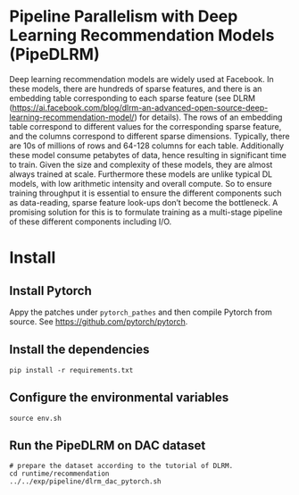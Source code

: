 # Pipeline Parallelism with Deep Learning Recommendation Models (PipeDLRM)
Deep learning recommendation models are widely used at Facebook. In these models, there are hundreds of sparse features, and there is an embedding table corresponding to each sparse feature (see DLRM (https://ai.facebook.com/blog/dlrm-an-advanced-open-source-deep-learning-recommendation-model/) for details). The rows of an embedding table correspond to different values for the corresponding sparse feature, and the columns correspond to different sparse dimensions. Typically, there are 10s of millions of rows and 64-128 columns for each table. Additionally these model consume petabytes of data, hence resulting in significant time to train. Given the size and complexity of these models, they are almost always trained at scale. Furthermore these models are unlike typical DL models, with low arithmetic intensity and overall compute. So to ensure training throughput it is essential to ensure the different components such as data-reading, sparse feature look-ups don’t become the bottleneck. A promising solution for this is to formulate training as a multi-stage pipeline of these different components including I/O.

# Install

## Install Pytorch

Appy the patches under `pytorch_pathes` and then compile Pytorch from source.
See https://github.com/pytorch/pytorch.

## Install the dependencies
    pip install -r requirements.txt

## Configure the environmental variables
    source env.sh

## Run the PipeDLRM on DAC dataset
    # prepare the dataset according to the tutorial of DLRM.
    cd runtime/recommendation
    ../../exp/pipeline/dlrm_dac_pytorch.sh